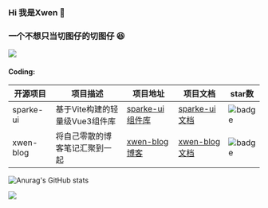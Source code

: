 ### Hi 我是Xwen 👋
### 一个不想只当切图仔的切图仔 😆

<span> <img src="https://visitor-badge.glitch.me/badge?page_id=XwenHaHa" /> </span>

#### Coding:
| 开源项目 | 项目描述 | 项目地址 | 项目文档 | star数 | 
| -------- | -------- | -------- | -------- | -------- |
| sparke-ui   | 基于Vite构建的轻量级Vue3组件库 | [sparke-ui组件库](https://github.com/XwenHaHa/sparke-ui) | [sparke-ui文档](sparke-ui.vercel.app) | <img src="https://img.shields.io/github/stars/XwenHaHa/sparke-ui?style=flat-square" alt="badge"> |
| xwen-blog   | 将自己零散的博客笔记汇聚到一起  | [xwen-blog博客](https://github.com/XwenHaHa/sparke-ui) | [xwen-blog文档](https://github.com/XwenHaHa/sparke-ui) | <img src="https://img.shields.io/github/stars/XwenHaHa/sparke-ui?style=flat-square" alt="badge"> |

![Anurag's GitHub stats](https://github-readme-stats.vercel.app/api?username=XwenHaHa&hide_border=true&show_icons=trueline_height=21&text_color=000&icon_color=000&bg_color=0,ea6161,ffc64d,fffc4d,52fa5a&theme=radical")

<div> <img src="https://github-readme-streak-stats.herokuapp.com/?user=sun0225SUN" /> </div>
